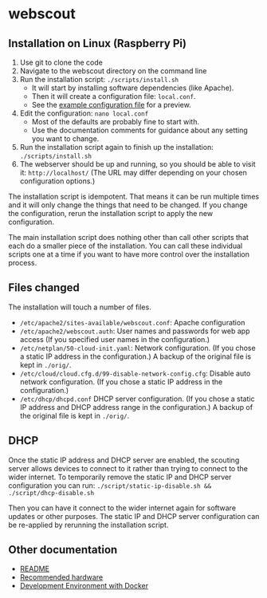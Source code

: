# webscout

## Installation on Linux (Raspberry Pi)

1. Use git to clone the code
1. Navigate to the webscout directory on the command line
1. Run the installation script: `./scripts/install.sh`
   - It will start by installing software dependencies (like Apache).
   - Then it will create a configuration file: `local.conf`.
   - See the [example configuration file](../script/example.conf) for a preview.
1. Edit the configuration: `nano local.conf`
   - Most of the defaults are probably fine to start with.
   - Use the documentation comments for guidance about any setting you want to change.
1. Run the installation script again to finish up the installation: `./scripts/install.sh`
1. The webserver should be up and running, so you should be able to visit it: `http://localhost/` (The URL may differ depending on your chosen configuration options.)

The installation script is idempotent. That means it can be run multiple times and it will only change the things that need to be changed. If you change the configuration, rerun the installation script to apply the new configuration.

The main installation script does nothing other than call other scripts that each do a smaller piece of the installation. You can call these individual scripts one at a time if you want to have more control over the installation process.

## Files changed

The installation will touch a number of files.

 - `/etc/apache2/sites-available/webscout.conf`: Apache configuration
 - `/etc/apache2/webscout.auth`: User names and passwords for web app access (If you specified user names in the configuration.)
 - `/etc/netplan/50-cloud-init.yaml`: Network configuration. (If you chose a static IP address in the configuration.) A backup of the original file is kept in `./orig/`.
 - `/etc/cloud/cloud.cfg.d/99-disable-network-config.cfg`: Disable auto network configuration. (If you chose a static IP address in the configuration.) 
 - `/etc/dhcp/dhcpd.conf` DHCP server configuration. (If you chose a static IP address and DHCP address range in the configuration.)  A backup of the original file is kept in `./orig/`.

 ## DHCP

 Once the static IP address and DHCP server are enabled, the scouting server allows devices to connect to it rather than trying to connect to the wider internet. To temporarily remove the static IP and DHCP server configuration you can run:  `./script/static-ip-disable.sh && ./script/dhcp-disable.sh`

 Then you can have it connect to the wider internet again for software updates or other purposes.  The static IP and DHCP server configuration can be re-applied by rerunning the installation script.

## Other documentation

 - [README](../README.md)
 - [Recommended hardware](doc/hardware.md)
 - [Development Environment with Docker](doc/docker-install.md)
